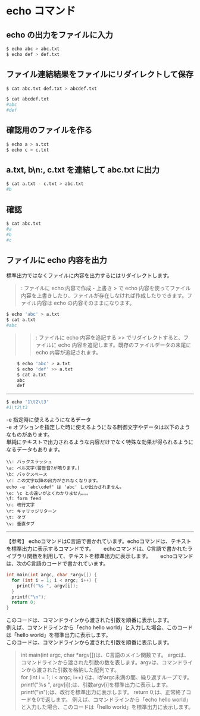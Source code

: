 # echo コマンド

## echo の出力をファイルに入力
```bash
$ echo abc > abc.txt
$ echo def > def.txt
```
## ファイル連結結果をファイルにリダイレクトして保存
```bash
$ cat abc.txt def.txt > abcdef.txt

$ cat abcdef.txt
#abc
#def
```
## 確認用のファイルを作る
```bash
$ echo a > a.txt
$ echo c > c.txt
```
## a.txt, b\n:, c.txt を連結して abc.txt に出力
```bash
$ cat a.txt - c.txt > abc.txt
#b
```

## 確認
```bash
$ cat abc.txt
#a
#b
#c
```

## ファイルに echo 内容を出力
標準出力ではなくファイルに内容を出力するにはリダイレクトします。

>: ファイルに echo 内容で作成・上書き
    > で echo 内容を使ってファイル内容を上書きしたり、ファイルが存在しなければ作成したりできます。ファイル内容は echo の内容そのままになります。
```bash
$ echo 'abc' > a.txt
$ cat a.txt
#abc
```
>>: ファイルに echo 内容を追記する
    >> でリダイレクトすると、ファイルに echo 内容を追記します。既存のファイルデータの末尾に echo 内容が追記されます。
```bash
    $ echo 'abc' > a.txt
    $ echo 'def' >> a.txt
    $ cat a.txt
    abc
    def
```
---
```bash
$ echo '1\t2\t3'
#1\t2\t3
```
-e 指定時に使えるようになるデータ  
-e オプションを指定した時に使えるようになる制御文字やデータは以下のようなものがあります。  
単純にテキストで出力されるような内容だけでなく特殊な効果が得られるようになるデータもあります。

    \\: バックスラッシュ
    \a: ベル文字(警告音?が鳴ります。)
    \b: バックスペース
    \c: この文字以降の出力がされなくなります。
    echo -e 'abc\cdef' は 'abc' しか出力されません。
    \e: \c との違いがよくわかりません。。。
    \f: form feed
    \n: 改行文字
    \r: キャリッジリターン
    \t: タブ
    \v: 垂直タブ

---
【参考】
echoコマンドはC言語で書かれています。echoコマンドは、テキストを標準出力に表示するコマンドです。　　
echoコマンドは、C言語で書かれたライブラリ関数を利用して、テキストを標準出力に表示します。　　
echoコマンドは、次のC言語のコードで書かれています。

```C
int main(int argc, char *argv[]) {
  for (int i = 1; i < argc; i++) {
    printf("%s ", argv[i]);
  }
  printf("\n");
  return 0;
}
```

このコードは、コマンドラインから渡された引数を順番に表示します。  
例えば、コマンドラインから「echo hello world」と入力した場合、このコードは「hello world」を標準出力に表示します。  
このコードは、コマンドラインから渡された引数を順番に表示します。  

>int main(int argc, char *argv[])は、C言語のメイン関数です。
argcは、コマンドラインから渡された引数の数を表します。argvは、コマンドラインから渡された引数を格納した配列です。  
for (int i = 1; i < argc; i++) {は、iがargc未満の間、繰り返すループです。
printf("%s ", argv[i]);は、引数argv[i]を標準出力に表示します。
printf("\n");は、改行を標準出力に表示します。
return 0;は、正常終了コードを0で返します。
例えば、コマンドラインから「echo hello world」と入力した場合、このコードは「hello world」を標準出力に表示します。

